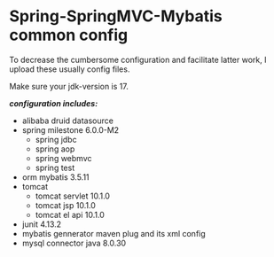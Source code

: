 # Spring-SpringMVC-Mybatis common config

To decrease the cumbersome configuration and facilitate latter work, I upload these usually config files.

Make sure your jdk-version is 17.

***configuration includes:***

- alibaba druid datasource
- spring milestone 6.0.0-M2
  - spring jdbc
  - spring aop
  - spring webmvc
  - spring test 
- orm mybatis 3.5.11
- tomcat
  - tomcat servlet 10.1.0
  - tomcat jsp 10.1.0
  - tomcat el api 10.1.0
- junit 4.13.2
- mybatis gennerator maven plug and its xml config
- mysql connector java 8.0.30
